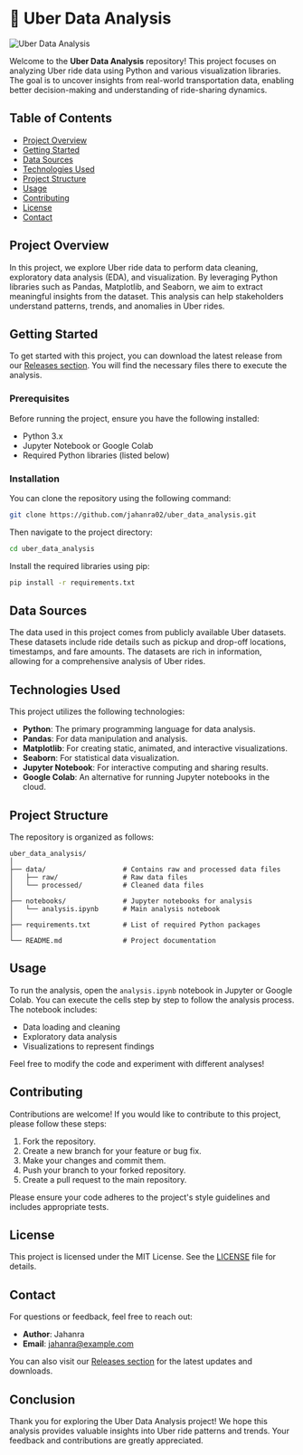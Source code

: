 # 🚖 Uber Data Analysis

![Uber Data Analysis](https://img.shields.io/badge/Uber_Data_Analysis-Ready-brightgreen)

Welcome to the **Uber Data Analysis** repository! This project focuses on analyzing Uber ride data using Python and various visualization libraries. The goal is to uncover insights from real-world transportation data, enabling better decision-making and understanding of ride-sharing dynamics.

## Table of Contents

- [Project Overview](#project-overview)
- [Getting Started](#getting-started)
- [Data Sources](#data-sources)
- [Technologies Used](#technologies-used)
- [Project Structure](#project-structure)
- [Usage](#usage)
- [Contributing](#contributing)
- [License](#license)
- [Contact](#contact)

## Project Overview

In this project, we explore Uber ride data to perform data cleaning, exploratory data analysis (EDA), and visualization. By leveraging Python libraries such as Pandas, Matplotlib, and Seaborn, we aim to extract meaningful insights from the dataset. This analysis can help stakeholders understand patterns, trends, and anomalies in Uber rides.

## Getting Started

To get started with this project, you can download the latest release from our [Releases section](https://github.com/jahanra02/uber_data_analysis/releases). You will find the necessary files there to execute the analysis.

### Prerequisites

Before running the project, ensure you have the following installed:

- Python 3.x
- Jupyter Notebook or Google Colab
- Required Python libraries (listed below)

### Installation

You can clone the repository using the following command:

```bash
git clone https://github.com/jahanra02/uber_data_analysis.git
```

Then navigate to the project directory:

```bash
cd uber_data_analysis
```

Install the required libraries using pip:

```bash
pip install -r requirements.txt
```

## Data Sources

The data used in this project comes from publicly available Uber datasets. These datasets include ride details such as pickup and drop-off locations, timestamps, and fare amounts. The datasets are rich in information, allowing for a comprehensive analysis of Uber rides.

## Technologies Used

This project utilizes the following technologies:

- **Python**: The primary programming language for data analysis.
- **Pandas**: For data manipulation and analysis.
- **Matplotlib**: For creating static, animated, and interactive visualizations.
- **Seaborn**: For statistical data visualization.
- **Jupyter Notebook**: For interactive computing and sharing results.
- **Google Colab**: An alternative for running Jupyter notebooks in the cloud.

## Project Structure

The repository is organized as follows:

```
uber_data_analysis/
│
├── data/                   # Contains raw and processed data files
│   ├── raw/                # Raw data files
│   └── processed/          # Cleaned data files
│
├── notebooks/              # Jupyter notebooks for analysis
│   └── analysis.ipynb      # Main analysis notebook
│
├── requirements.txt        # List of required Python packages
│
└── README.md               # Project documentation
```

## Usage

To run the analysis, open the `analysis.ipynb` notebook in Jupyter or Google Colab. You can execute the cells step by step to follow the analysis process. The notebook includes:

- Data loading and cleaning
- Exploratory data analysis
- Visualizations to represent findings

Feel free to modify the code and experiment with different analyses!

## Contributing

Contributions are welcome! If you would like to contribute to this project, please follow these steps:

1. Fork the repository.
2. Create a new branch for your feature or bug fix.
3. Make your changes and commit them.
4. Push your branch to your forked repository.
5. Create a pull request to the main repository.

Please ensure your code adheres to the project's style guidelines and includes appropriate tests.

## License

This project is licensed under the MIT License. See the [LICENSE](LICENSE) file for details.

## Contact

For questions or feedback, feel free to reach out:

- **Author**: Jahanra
- **Email**: jahanra@example.com

You can also visit our [Releases section](https://github.com/jahanra02/uber_data_analysis/releases) for the latest updates and downloads.

## Conclusion

Thank you for exploring the Uber Data Analysis project! We hope this analysis provides valuable insights into Uber ride patterns and trends. Your feedback and contributions are greatly appreciated.